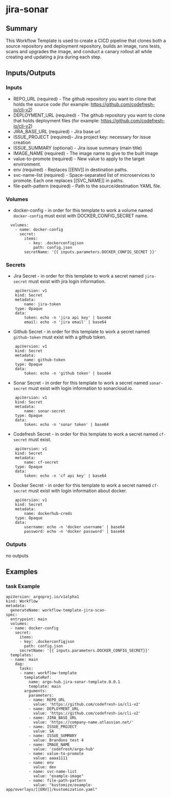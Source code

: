 # jira-sonar

## Summary
This Workflow Template is used to create a CICD pipeline that clones both a source repository and deployment repository, builds an image, runs tests, scans and upgrades the image, and conduct a canary rollout all while creating and updating a jira during each step.

## Inputs/Outputs

### Inputs
* REPO_URL (required) - The github repository you want to clone that holds the source code (for example: https://github.com/codefresh-io/cli-v2)
* DEPLOYMENT_URL (required) - The github repository you want to clone that holds deployment files (for example: https://github.com/codefresh-io/cli-v2)
* JIRA_BASE_URL (required) - Jira base url
* ISSUE_PROJECT (required)- Jira project key: necessary for issue creation
* ISSUE_SUMMARY (optional) - Jira issue summary (main title)
* IMAGE_NAME (required) - The image name to give to the built image
* value-to-promote (required) - New value to apply to the target environment.
* env (required) - Replaces [[ENV]] in destination paths.
* svc-name-list (required) - Space-separated list of microservices to promote. Each one replaces [[SVC_NAME]] in paths.
* file-path-pattern (required) - Path to the source/destination YAML file.

### Volumes
* docker-config - in order for this template to work a volume named `docker-config` must exist with DOCKER_CONFIG_SECRET name.
```
  volumes:
    - name: docker-config
      secret:
        items:
          - key: .dockerconfigjson
            path: config.json
        secretName: '{{ inputs.parameters.DOCKER_CONFIG_SECRET }}'
```

### Secrets
* Jira Secret - in order for this template to work a secret named `jira-secret` must exist with jira login information.
```
    apiVersion: v1
    kind: Secret
    metadata:
        name: jira-token
    type: Opaque
    data:
        token: echo -n 'jira api key' | base64
        email: echo -n 'jira email' | base64
```

* Github Secret - in order for this template to work a secret named `github-token` must exist with a github token.
```
    apiVersion: v1
    kind: Secret
    metadata:
        name: github-token
    type: Opaque
    data:
        token: echo -n 'github token' | base64
```

* Sonar Secret - in order for this template to work a secret named `sonar-secret` must exist with login information to sonarcloud.io.
```
    apiVersion: v1
    kind: Secret
    metadata:
        name: sonar-secret
    type: Opaque
    data:
        token: echo -n 'sonar token' | base64
```

* Codefresh Secret - in order for this template to work a secret named `cf-secret` must exist.
```
    apiVersion: v1
    kind: Secret
    metadata:
        name: cf-secret
    type: Opaque
    data:
        token: echo -n 'cf api key' | base64
```

* Docker Secret - in order for this template to work a secret named `cf-secret` must exist with login information about docker.
```
    apiVersion: v1
    kind: Secret
    metadata:
        name: dockerhub-creds
    type: Opaque
    data:
        username: echo -n 'docker username' | base64
        password: echo -n 'docker password' | base64
```

### Outputs
no outputs

## Examples

### task Example
```
apiVersion: argoproj.io/v1alpha1
kind: Workflow
metadata:
  generateName: workflow-template-jira-scan-
spec:
  entrypoint: main
  volumes:
  - name: docker-config
    secret:
      items:
      - key: .dockerconfigjson
        path: config.json
      secretName: '{{ inputs.parameters.DOCKER_CONFIG_SECRET}}'
  templates:
  - name: main
    dag:
      tasks:
      - name: workflow-template
        templateRef:
          name: argo-hub.jira-sonar-template.0.0.1
          template: main
        arguments:
          parameters:
          - name: REPO_URL
            value: 'https://github.com/codefresh-io/cli-v2'
          - name: DEPLOYMENT_URL
            value: 'https://github.com/codefresh-io/cli-v2'
          - name: JIRA_BASE_URL
            value: 'https://company-name.atlassian.net/'
          - name: ISSUE_PROJECT
            value: SA
          - name: ISSUE_SUMMARY
            value: Brandons test 4
          - name: IMAGE_NAME
            value: 'codefresh/argo-hub'
          - name: value-to-promote
            value: aaaa1111
          - name: env
            value: dev
          - name: svc-name-list
            value: "example-image"
          - name: file-path-pattern
            value: "kustomize/example-app/overlays/[[ENV]]/kustomization.yaml"
```
